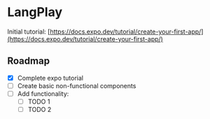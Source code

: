 # LangPlay

Initial tutorial: [https://docs.expo.dev/tutorial/create-your-first-app/](https://docs.expo.dev/tutorial/create-your-first-app/)


## Roadmap

- [x] Complete expo tutorial
- [ ] Create basic non-functional components
- [ ] Add functionality:
    - [ ] TODO 1
    - [ ] TODO 2